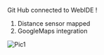 Git Hub connected to WebIDE !
1. Distance sensor mapped  
2. GoogleMaps integration

![Pic1](https://github.com/davidvela/testWEBIDE_github/tree/master/img/img1.jpg)
